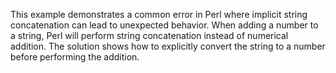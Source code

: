 This example demonstrates a common error in Perl where implicit string concatenation can lead to unexpected behavior.  When adding a number to a string, Perl will perform string concatenation instead of numerical addition.  The solution shows how to explicitly convert the string to a number before performing the addition.